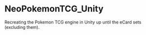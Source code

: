# NeoPokemonTCG_Unity
Recreating the Pokemon TCG engine in Unity up until the eCard sets (excluding them).

